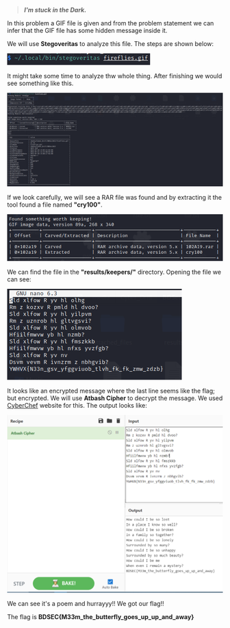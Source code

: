 >***I'm stuck in the Dark.***

In this problem a GIF file is given and from the problem statement we can infer that the GIF file has some hidden message inside it.

We will use **Stegoveritas** to analyze this file. The steps are shown below:

![My Image](Images/image_1.PNG)

It might take some time to analyze thw whole thing. After finishing we would see something like this.

![My Image](Images/image_2.PNG)

If we look carefully, we will see a RAR file was found and by extracting it the tool found a file named **"cry100"**. 

![My Image](Images/image_3.PNG)

We can find the file in the **"results/keepers/"** directory. Opening the file we can see:

![My Image](Images/image_4.PNG)

It looks like an encrypted message where the last line seems like the flag; but encrypted. We will use **Atbash Cipher** to decrypt the message. We used [CyberChef](https://gchq.github.io/CyberChef/) website for this. The output looks like:

![My Image](Images/image_5.PNG)

We can see it's a poem and hurrayyy!! We got our flag!!

The flag is **BDSEC{M33m_the_butterfly_goes_up_up_and_away}**

